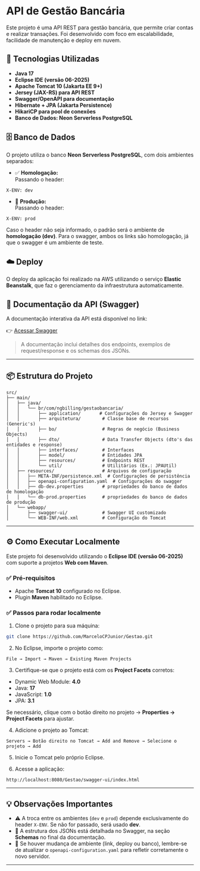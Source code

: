 
# API de Gestão Bancária

Este projeto é uma API REST para gestão bancária, que permite criar contas e realizar transações. Foi desenvolvido com foco em escalabilidade, facilidade de manutenção e deploy em nuvem.

## 🚀 Tecnologias Utilizadas

- **Java 17**
- **Eclipse IDE (versão 06-2025)**
- **Apache Tomcat 10 (Jakarta EE 9+)**
- **Jersey (JAX-RS) para API REST**
- **Swagger/OpenAPI para documentação**
- **Hibernate + JPA (Jakarta Persistence)**
- **HikariCP para pool de conexões**
- **Banco de Dados: Neon Serverless PostgreSQL**

## 🗄️ Banco de Dados

O projeto utiliza o banco **Neon Serverless PostgreSQL**, com dois ambientes separados:

- ✅ **Homologação:**  
Passando o header:  
```
X-ENV: dev
```

- 🚀 **Produção:**  
Passando o header:  
```
X-ENV: prod
```

Caso o header não seja informado, o padrão será o ambiente de **homologação (dev)**.
Para o swagger, ambos os links são homologação, já que o swagger é um ambiente de teste.

## ☁️ Deploy

O deploy da aplicação foi realizado na AWS utilizando o serviço **Elastic Beanstalk**, que faz o gerenciamento da infraestrutura automaticamente.

## 📑 Documentação da API (Swagger)

A documentação interativa da API está disponível no link:

👉 [Acessar Swagger](http://gestao.us-east-1.elasticbeanstalk.com/swagger-ui/index.html)

> A documentação inclui detalhes dos endpoints, exemplos de request/response e os schemas dos JSONs.

---

## 📦 Estrutura do Projeto

```
src/
├── main/
│   ├── java/
│   │   └── br/com/ngbilling/gestaobancaria/
│   │       ├── application/       # Configurações do Jersey e Swagger
│   │       ├── arquitetura/        # Classe base de recursos (Generic's)
│   │       ├── bo/                 # Regras de negócio (Business Objects)
│   │       ├── dto/                # Data Transfer Objects (dto's das entidades e response)
│   │       ├── interfaces/         # Interfaces
│   │       ├── model/              # Entidades JPA
│   │       ├── resources/          # Endpoints REST
│   │       └── util/               # Utilitários (Ex.: JPAUtil)
│   ├── resources/                  # Arquivos de configuração
│   │   ├── META-INF/persistence.xml  # Configurações de persistência
│   │   ├── openapi-configuration.yaml  # Configurações do swagger
│   │   ├── db-dev.properties       # propriedades do banco de dados de homologação
│   │   └── db-prod.properties      # propriedades do banco de dados de produção
│   └── webapp/
│       ├── swagger-ui/             # Swagger UI customizado
│       └── WEB-INF/web.xml         # Configuração do Tomcat
```

---

## ⚙️ Como Executar Localmente

Este projeto foi desenvolvido utilizando o **Eclipse IDE (versão 06-2025)** com suporte a projetos **Web com Maven**.

### ✅ Pré-requisitos

- Apache **Tomcat 10** configurado no Eclipse.
- Plugin **Maven** habilitado no Eclipse.

### ✅ Passos para rodar localmente

1. Clone o projeto para sua máquina:
```bash
git clone https://github.com/MarceloCPJunior/Gestao.git
```

2. No Eclipse, importe o projeto como:
```
File → Import → Maven → Existing Maven Projects
```

3. Certifique-se que o projeto está com os **Project Facets** corretos:
- Dynamic Web Module: **4.0**
- Java: **17**
- JavaScript: **1.0**
- JPA: **3.1**

Se necessário, clique com o botão direito no projeto → **Properties → Project Facets** para ajustar.

4. Adicione o projeto ao Tomcat:
```
Servers → Botão direito no Tomcat → Add and Remove → Selecione o projeto → Add
```

5. Inicie o Tomcat pelo próprio Eclipse.

6. Acesse a aplicação:
```
http://localhost:8080/Gestao/swagger-ui/index.html
```

---

## 💡 Observações Importantes

- ⚠️ A troca entre os ambientes (`dev` e `prod`) depende exclusivamente do header `X-ENV`. Se não for passado, será usado **dev**.
- 📜 A estrutura dos JSONs está detalhada no Swagger, na seção **Schemas** no final da documentação.
- 🔗 Se houver mudança de ambiente (link, deploy ou banco), lembre-se de atualizar o `openapi-configuration.yaml` para refletir corretamente o novo servidor.

---
